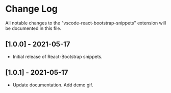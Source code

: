 # Change Log

All notable changes to the "vscode-react-bootstrap-snippets" extension will be documented in this file.

## [1.0.0] - 2021-05-17

- Initial release of React-Bootstrap snippets.

## [1.0.1] - 2021-05-17

- Update documentation. Add demo gif.